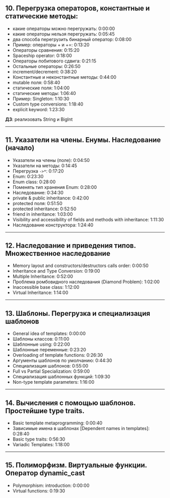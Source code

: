## 10. Перегрузка операторов, константные и статические методы:

- какие операторы можно перегружать: 0:00:00
- какие операторы нельзя перегружать: 0:05:45
- два способа перегрузить бинарный оператор: 0:08:00
- Пример: операторы + и +=: 0:13:20
- Операторы сравнения: 0:15:20
- Spaceship operator: 0:18:00
- Операторы побитового сдвига: 0:21:15
- Остальные операторы: 0:26:50
- increment/decrement: 0:38:20
- Константные и неконстантные методы: 0:44:00
- mutable поля: 0:58:40
- статические поля: 1:04:00
- статические методы: 1:06:40
- Пример: Singleton: 1:10:30
- Custom type conversions: 1:18:40
- explicit keyword: 1:23:30

**ДЗ**: реализовать String и BigInt

---

## 11. Указатели на члены. Енумы. Наследование (начало)
- Указатели на члены (поле): 0:04:50
- Указатели на методы: 0:14:45
- Перегрузка `->*`: 0:17:20
- Enum: 0:23:30
- Enum class: 0:28:00
- Поменять тип хранения Enum: 0:28:00
- Наследование: 0:34:30
- private & public inheritance: 0:42:00
- protected поля: 0:51:50
- protected inheritance: 0:52:50
- friend in inheritance: 1:03:00
- Visibility and accessibility of fields and methods with inheritance: 1:11:30
- Наследование конструктора: 1:24:40

---

## 12. Наследование и приведения типов. Множественное наследование
- Memory layout and constructors/destructors calls order: 0:00:50
- Inheritance and Type Conversion: 0:19:00
- Multiple Inheritance: 0:52:00
- Проблема ромбовидного наследования (Diamond Problem): 1:02:00
- Inaccessible base class: 1:12:00
- Virtual Inheritance: 1:14:00

---

## 13. Шаблоны. Перегрузка и специализация шаблонов
- General idea of templates: 0:00:00
- Шаблоны классов: 0:11:00
- Шаблонные using: 0:22:00
- Шаблонные переменные: 0:23:20
- Overloading of template functions: 0:26:30
- Аргументы шаблонов по умолчанию: 0:44:30
- Специализация шаблонов: 0:55:00
- Full vs Partial Specialization: 0:59:00
- Специализация шаблонных функций: 1:09:30
- Non-type template parameters: 1:16:00

---

## 14. Вычисления с помощью шаблонов. Простейшие type traits.
- Basic template metaprogramming: 0:00:40
- Зависимые имена в шаблонах [Dependent names in templates]: 0:28:40
- Basic type traits: 0:56:30
- Variadic Templates: 1:18:00

---

## 15. Полиморфизм. Виртуальные функции. Оператор dynamic_cast
- Polymorphism: introduction: 0:00:00
- Virtual functions: 0:19:30


























 
